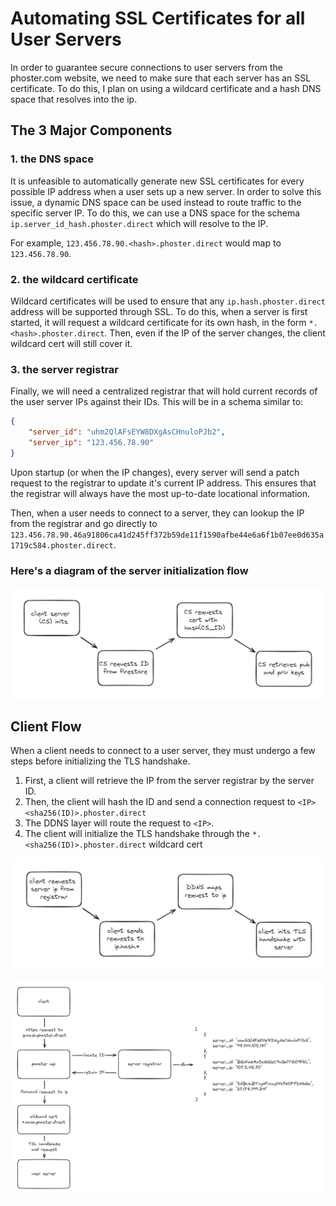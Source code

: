 # Automating SSL Certificates for all User Servers

In order to guarantee secure connections to user servers from the phoster.com website, we need to make sure that each server has an SSL certificate. To do this, I plan on using a wildcard certificate and a hash DNS space that resolves into the ip.

## The 3 Major Components

### 1. the DNS space

It is unfeasible to automatically generate new SSL certificates for every possible IP address when a user sets up a new server. In order to solve this issue, a dynamic DNS space can be used instead to route traffic to the specific server IP. To do this, we can use a DNS space for the schema `ip.server_id_hash.phoster.direct` which will resolve to the IP.

For example, `123.456.78.90.<hash>.phoster.direct` would map to `123.456.78.90`.

### 2. the wildcard certificate

Wildcard certificates will be used to ensure that any `ip.hash.phoster.direct` address will be supported through SSL. To do this, when a server is first started, it will request a wildcard certificate for its own hash, in the form `*.<hash>.phoster.direct`. Then, even if the IP of the server changes, the client wildcard cert will still cover it.

### 3. the server registrar

Finally, we will need a centralized registrar that will hold current records of the user server IPs against their IDs. This will be in a schema similar to:

```json
{
    "server_id": "uhm2QlAFsEYW8DXgAsCHnuloPJb2",
    "server_ip": "123.456.78.90"
}
```

Upon startup (or when the IP changes), every server will send a patch request to the registrar to update it's current IP address. This ensures that the registrar will always have the most up-to-date locational information.

Then, when a user needs to connect to a server, they can lookup the IP from the registrar and go directly to `123.456.78.90.46a91806ca41d245ff372b59de11f1590afbe44e6a6f1b07ee0d635a1719c584.phoster.direct`.

### Here's a diagram of the server initialization flow

![Init Flow](<init flow.png>)

## Client Flow

When a client needs to connect to a user server, they must undergo a few steps before initializing the TLS handshake.

1. First, a client will retrieve the IP from the server registrar by the server ID.
2. Then, the client will hash the ID and send a connection request to `<IP><sha256(ID)>.phoster.direct`
3. The DDNS layer will route the request to `<IP>`.
4. The client will initialize the TLS handshake through the `*.<sha256(ID)>.phoster.direct` wildcard cert

![Client Flow](<client flow.png>)

![Flow Diagram](<flow diagram.png>)
